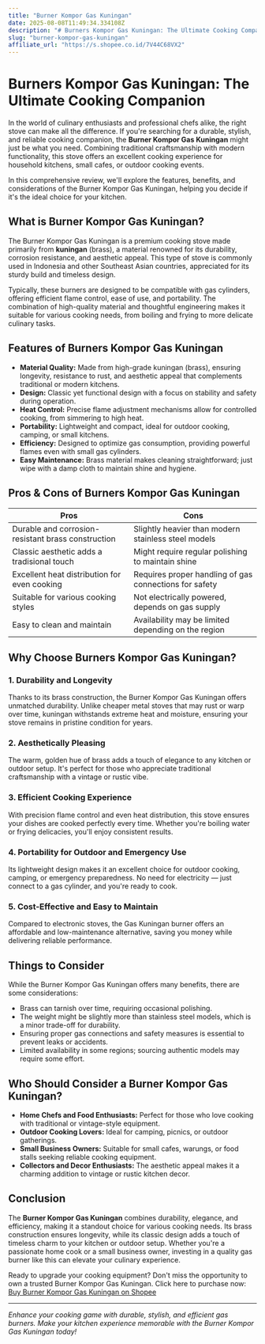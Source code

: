 ```yaml
---
title: "Burner Kompor Gas Kuningan"
date: 2025-08-08T11:49:34.334108Z
description: "# Burners Kompor Gas Kuningan: The Ultimate Cooking Companion..."
slug: "burner-kompor-gas-kuningan"
affiliate_url: "https://s.shopee.co.id/7V44C68VX2"
---
```

# Burners Kompor Gas Kuningan: The Ultimate Cooking Companion

In the world of culinary enthusiasts and professional chefs alike, the right stove can make all the difference. If you're searching for a durable, stylish, and reliable cooking companion, the **Burner Kompor Gas Kuningan** might just be what you need. Combining traditional craftsmanship with modern functionality, this stove offers an excellent cooking experience for household kitchens, small cafes, or outdoor cooking events.

In this comprehensive review, we'll explore the features, benefits, and considerations of the Burner Kompor Gas Kuningan, helping you decide if it's the ideal choice for your kitchen.

## What is Burner Kompor Gas Kuningan?

The Burner Kompor Gas Kuningan is a premium cooking stove made primarily from **kuningan** (brass), a material renowned for its durability, corrosion resistance, and aesthetic appeal. This type of stove is commonly used in Indonesia and other Southeast Asian countries, appreciated for its sturdy build and timeless design.

Typically, these burners are designed to be compatible with gas cylinders, offering efficient flame control, ease of use, and portability. The combination of high-quality material and thoughtful engineering makes it suitable for various cooking needs, from boiling and frying to more delicate culinary tasks.

## Features of Burners Kompor Gas Kuningan

- **Material Quality:** Made from high-grade kuningan (brass), ensuring longevity, resistance to rust, and aesthetic appeal that complements traditional or modern kitchens.
- **Design:** Classic yet functional design with a focus on stability and safety during operation.
- **Heat Control:** Precise flame adjustment mechanisms allow for controlled cooking, from simmering to high heat.
- **Portability:** Lightweight and compact, ideal for outdoor cooking, camping, or small kitchens.
- **Efficiency:** Designed to optimize gas consumption, providing powerful flames even with small gas cylinders.
- **Easy Maintenance:** Brass material makes cleaning straightforward; just wipe with a damp cloth to maintain shine and hygiene.

## Pros & Cons of Burners Kompor Gas Kuningan

| **Pros** | **Cons** |
| --- | --- |
| Durable and corrosion-resistant brass construction | Slightly heavier than modern stainless steel models |
| Classic aesthetic adds a tradisional touch | Might require regular polishing to maintain shine |
| Excellent heat distribution for even cooking | Requires proper handling of gas connections for safety |
| Suitable for various cooking styles | Not electrically powered, depends on gas supply |
| Easy to clean and maintain | Availability may be limited depending on the region |

## Why Choose Burners Kompor Gas Kuningan?

### 1. Durability and Longevity

Thanks to its brass construction, the Burner Kompor Gas Kuningan offers unmatched durability. Unlike cheaper metal stoves that may rust or warp over time, kuningan withstands extreme heat and moisture, ensuring your stove remains in pristine condition for years.

### 2. Aesthetically Pleasing

The warm, golden hue of brass adds a touch of elegance to any kitchen or outdoor setup. It's perfect for those who appreciate traditional craftsmanship with a vintage or rustic vibe.

### 3. Efficient Cooking Experience

With precision flame control and even heat distribution, this stove ensures your dishes are cooked perfectly every time. Whether you're boiling water or frying delicacies, you'll enjoy consistent results.

### 4. Portability for Outdoor and Emergency Use

Its lightweight design makes it an excellent choice for outdoor cooking, camping, or emergency preparedness. No need for electricity — just connect to a gas cylinder, and you're ready to cook.

### 5. Cost-Effective and Easy to Maintain

Compared to electronic stoves, the Gas Kuningan burner offers an affordable and low-maintenance alternative, saving you money while delivering reliable performance.

## Things to Consider

While the Burner Kompor Gas Kuningan offers many benefits, there are some considerations:

- Brass can tarnish over time, requiring occasional polishing.
- The weight might be slightly more than stainless steel models, which is a minor trade-off for durability.
- Ensuring proper gas connections and safety measures is essential to prevent leaks or accidents.
- Limited availability in some regions; sourcing authentic models may require some effort.

## Who Should Consider a Burner Kompor Gas Kuningan?

- **Home Chefs and Food Enthusiasts:** Perfect for those who love cooking with traditional or vintage-style equipment.
- **Outdoor Cooking Lovers:** Ideal for camping, picnics, or outdoor gatherings.
- **Small Business Owners:** Suitable for small cafes, warungs, or food stalls seeking reliable cooking equipment.
- **Collectors and Decor Enthusiasts:** The aesthetic appeal makes it a charming addition to vintage or rustic kitchen decor.

## Conclusion

The **Burner Kompor Gas Kuningan** combines durability, elegance, and efficiency, making it a standout choice for various cooking needs. Its brass construction ensures longevity, while its classic design adds a touch of timeless charm to your kitchen or outdoor setup. Whether you're a passionate home cook or a small business owner, investing in a quality gas burner like this can elevate your culinary experience.

Ready to upgrade your cooking equipment? Don't miss the opportunity to own a trusted Burner Kompor Gas Kuningan. Click here to purchase now: [Buy Burner Kompor Gas Kuningan on Shopee](https://s.shopee.co.id/7V44C68VX2)

---

*Enhance your cooking game with durable, stylish, and efficient gas burners. Make your kitchen experience memorable with the Burner Kompor Gas Kuningan today!*
